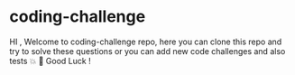 # coding-challenge

HI , 
Welcome to coding-challenge repo,
here you can clone this repo and try to solve these questions 
or
you can add new code challenges and also tests
💥 🥇
Good Luck !
